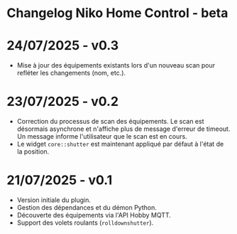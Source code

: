 # Changelog Niko Home Control - beta

# 24/07/2025 - v0.3
- Mise à jour des équipements existants lors d'un nouveau scan pour refléter les changements (nom, etc.).

# 23/07/2025 - v0.2
- Correction du processus de scan des équipements. Le scan est désormais asynchrone et n'affiche plus de message d'erreur de timeout. Un message informe l'utilisateur que le scan est en cours. 
- Le widget `core::shutter` est maintenant appliqué par défaut à l'état de la position.

# 21/07/2025 - v0.1
- Version initiale du plugin.
- Gestion des dépendances et du démon Python.
- Découverte des équipements via l'API Hobby MQTT.
- Support des volets roulants (`rolldownshutter`).
